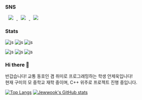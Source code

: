### SNS
<a href="https://www.instagram.com/gm.st_ghost/">
    <img 
        src="http://img.shields.io/badge/-본계정(교통일상계)-black?style=flat&logo=Instagram&link=https://www.instagram.com/gm.st_ghost/"
        style="height : auto; margin-left : 10px; margin-right : 10px;"/>
</a>
<a href="https://www.youtube.com/@%EC%A4%91%EC%95%99%EC%84%A0_%EC%9E%91%EB%B3%84_%EC%9C%84%EC%9B%90%ED%9A%8C">
    <img 
        src="http://img.shields.io/badge/-중앙선 작별 위원회-red?style=flat&logo=Youtube&link=https://www.youtube.com/@%EC%A4%91%EC%95%99%EC%84%A0_%EC%9E%91%EB%B3%84_%EC%9C%84%EC%9B%90%ED%9A%8C"
        style="height : auto; margin-left : 10px; margin-right : 10px;"/>
</a>
<a href="https://www.youtube.com/@%EA%B5%AC%EB%AF%B8%EC%97%AD%EC%A7%80%EB%B0%95%EB%A0%B9">
    <img 
        src="http://img.shields.io/badge/-구미역지박령-red?style=flat&logo=Youtube&link=https://www.youtube.com/@%EA%B5%AC%EB%AF%B8%EC%97%AD%EC%A7%80%EB%B0%95%EB%A0%B9"
        style="height : auto; margin-left : 10px; margin-right : 10px;"/>
</a>


### Stats
![js](https://img.shields.io/badge/C%2B%2B-00599C?style=for-the-badge&logo=c%2B%2B&logoColor=white) 
![js](https://img.shields.io/badge/Arduino_IDE-00979D?style=for-the-badge&logo=arduino&logoColor=white)
![js](https://img.shields.io/badge/Python-3776AB?style=for-the-badge&logo=python&logoColor=white)

![js](https://img.shields.io/badge/Adobe%20Lightroom-31A8FF?style=for-the-badge&logo=Adobe%20Lightroom&logoColor=white)
![js](https://img.shields.io/badge/Adobe%20Photoshop-31A8FF?style=for-the-badge&logo=Adobe%20Photoshop&logoColor=black)
![js](https://img.shields.io/badge/Adobe%20Illustrator-FF9A00?style=for-the-badge&logo=adobe%20illustrator&logoColor=white)

### Hi there 👋

반갑습니다!
교통 동호인 겸 취미로 프로그래밍하는 학생 안제욱입니다!  
현재 구미의 모 중학교 재학 중이며, C++ 위주로 프로젝트 진행 중입니다.  

[![Top Langs](https://github-readme-stats.vercel.app/api/top-langs/?username=lukas0409)](https://github.com/anuraghazra/github-readme-stats)
[![Jewwook's GitHub stats](https://github-readme-stats.vercel.app/api?username=lukas0409)](https://github.com/anuraghazra/github-readme-stats)
